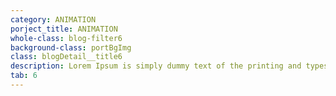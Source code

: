 ```yaml
---
category: ANIMATION
porject_title: ANIMATION
whole-class: blog-filter6
background-class: portBgImg
class: blogDetail__title6
description: Lorem Ipsum is simply dummy text of the printing and typesetting industry. Lorem Ipsum is simply dummy text of the...
tab: 6
---
```

